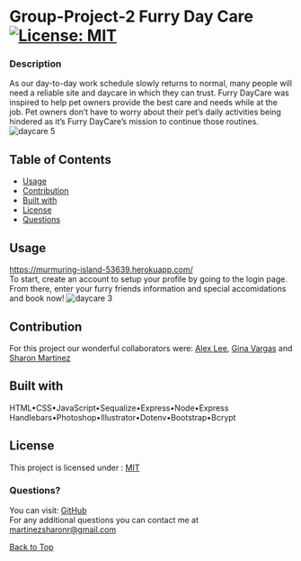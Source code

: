 # Group-Project-2 Furry Day Care  [![License: MIT](https://img.shields.io/badge/License-MIT-yellow.svg)](https://opensource.org/licenses/MIT)
### Description
As our day-to-day work schedule slowly returns to normal, many people will need a reliable site and daycare in which they can trust.      Furry DayCare was inspired to help pet owners provide the best care and needs while at the job.   Pet owners don’t have to worry about their pet’s daily activities being hindered as it’s Furry DayCare’s mission to continue those routines.
![daycare 5](https://user-images.githubusercontent.com/30086519/113203000-efcc9f80-9217-11eb-8ff8-9a43a8c5c39b.png)

  ## Table of Contents

  * [Usage](#Usage)
  * [Contribution](#Contribution)
  * [Built with](#Built-with)
  * [License](#License)
  * [Questions](#Questions)

  ## Usage 
  https://murmuring-island-53639.herokuapp.com/   
  To start, create an account to setup your profile by going to the login page.
  From there, enter your furry friends information and special accomidations and book now!
  ![daycare 3](https://user-images.githubusercontent.com/30086519/113202992-ef340900-9217-11eb-8bee-b85bbe5ea347.png)

 ## Contribution
 For this project our wonderful collaborators were: [Alex Lee](https://github.com/alexdelrey), [Gina Vargas](https://github.com/ginavargas1) and [Sharon Martinez](https://github.com/Sharon1106)
  
  ## Built with
  HTML•CSS•JavaScript•Sequalize•Express•Node•Express Handlebars•Photoshop•Illustrator•Dotenv•Bootstrap•Bcrypt

  ## License 
  This project is licensed under : [MIT](https://opensource.org/licenses/MIT)
  
   ### Questions?
  You can visit: [GitHub](https://github.com/Sharon1106)  
  For any additional questions you can contact me at <martinezsharonr@gmail.com>
  
[Back to Top](#table-of-contents)

